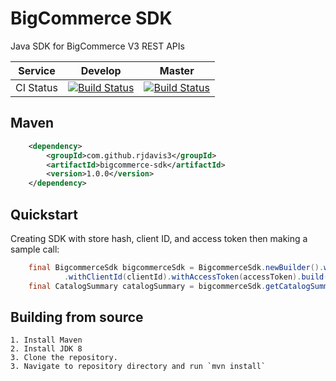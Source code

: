 # BigCommerce SDK

Java SDK for BigCommerce V3 REST APIs

| Service   | Develop | Master |
|-----------|---------|--------|
| CI Status | [![Build Status](https://travis-ci.org/rjdavis3/bigcommerce-sdk.svg?branch=develop)](https://travis-ci.org/rjdavis3/bigcommerce-sdk) | [![Build Status](https://travis-ci.org/rjdavis3/bigcommerce-sdk.svg?branch=master)](https://travis-ci.org/rjdavis3/bigcommerce-sdk) |

## Maven
```xml
	<dependency>
	    <groupId>com.github.rjdavis3</groupId>
	    <artifactId>bigcommerce-sdk</artifactId>
	    <version>1.0.0</version>
	</dependency>
```

## Quickstart
Creating SDK with store hash, client ID, and access token then making a sample call:

```java
	final BigcommerceSdk bigcommerceSdk = BigcommerceSdk.newBuilder().withStoreHash(storeHash)
			.withClientId(clientId).withAccessToken(accessToken).build();
	final CatalogSummary catalogSummary = bigcommerceSdk.getCatalogSummary();
```

## Building from source

	1. Install Maven
	2. Install JDK 8
	3. Clone the repository.
	3. Navigate to repository directory and run `mvn install`

